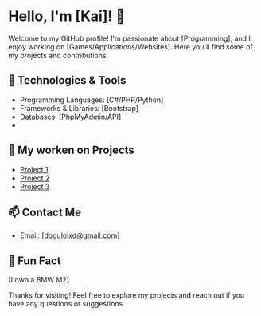 # Hello, I'm [Kai]! 👋

Welcome to my GitHub profile! I'm passionate about [Programming], and I enjoy working on [Games/Applications/Websites]. Here you'll find some of my projects and contributions.

## 🔧 Technologies & Tools

- Programming Languages: [C#/PHP/Python]
- Frameworks & Libraries: [Bootstrap]
- Databases: [PhpMyAdmin/API]
- 
## 🌱 My worken on Projects

- [Project 1](https://github.com/ThijsHer/FiveNightsAtROC)
- [Project 2](https://github.com/KaiFr2/2D-space-tank-shooter-game)
- [Project 3](https://github.com/KaiFr2/Turnenwebsite)

## 📫 Contact Me

- Email: [dogulolxd@gmail.com]

## 🚀 Fun Fact

[I own a BMW M2]

Thanks for visiting! Feel free to explore my projects and reach out if you have any questions or suggestions.
